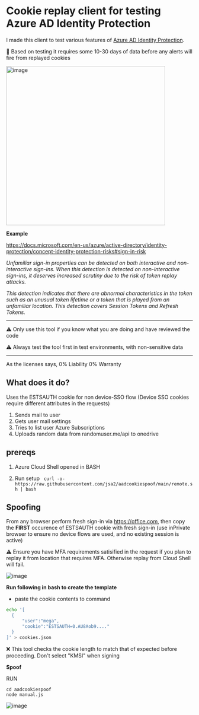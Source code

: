 # Cookie replay client for testing Azure AD Identity Protection

I made this client to test various features of [Azure AD Identity Protection](https://docs.microsoft.com/en-us/azure/active-directory/identity-protection/overview-identity-protection). 

📑 Based on testing it requires some 10-30 days of data before any alerts will fire from replayed cookies

<img width="429" alt="image" src="https://user-images.githubusercontent.com/58001986/153801573-782f7ee7-f28c-4103-9218-4db34a30a528.png">


**Example**

https://docs.microsoft.com/en-us/azure/active-directory/identity-protection/concept-identity-protection-risks#sign-in-risk


*Unfamiliar sign-in properties can be detected on both interactive and non-interactive sign-ins. When this detection is detected on non-interactive sign-ins, it deserves increased scrutiny due to the risk of token replay attacks.*

*This detection indicates that there are abnormal characteristics in the token such as an unusual token lifetime or a token that is played from an unfamiliar location. This detection covers Session Tokens and Refresh Tokens.*

---
 
  ⚠ Only use this tool if you know what you are doing and have reviewed the code

  ⚠ Always test the tool first in test environments, with non-sensitive data

---
As the licenses says, 0%  Liability 0% Warranty



## What does it do? 
Uses the ESTSAUTH cookie for non device-SSO flow (Device SSO cookies require different attributes in the requests)
1. Sends mail to user
2. Gets user mail settings
3. Tries to list user Azure Subscriptions
4. Uploads random data from randomuser.me/api to onedrive


## prereqs
1. Azure Cloud Shell opened in BASH
   

2. Run setup
`` curl -o- https://raw.githubusercontent.com/jsa2/aadcookiespoof/main/remote.sh | bash`` 
  

## Spoofing
From any browser perform fresh sign-in via https://office.com, then copy the **FIRST** occurence of ESTSAUTH cookie with fresh sign-in (use inPrivate browser to ensure no device flows are used, and no existing session is active)

⚠️ Ensure you have MFA requirements satisified in the request if you plan to replay it from location that requires MFA. Otherwise replay from Cloud Shell will fail.

![image](https://user-images.githubusercontent.com/58001986/152730258-ae782584-095a-400d-bbee-7532f96f6d8e.png)

**Run following in bash to create the template**
 - paste the cookie contents to command
```sh
echo '[ 
  {
      "user":"mega",
      "cookie":"ESTSAUTH=0.AU8Aob9...."
  }
]' > cookies.json
```

❌ This tool checks the cookie length to match that of expected before proceeding. Don't select "KMSI" when signing


**Spoof**

RUN

``` 
cd aadcookiespoof
node manual.js 
```


![image](https://user-images.githubusercontent.com/58001986/152733612-77f64c18-df0a-4209-b4e9-88bdb1efbf74.png)

